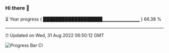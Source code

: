 ### Hi there 👋

⏳ Year progress { ███████████████████▁▁▁▁▁▁▁▁▁▁▁ } 66.38 %

---

⏰ Updated on Wed, 31 Aug 2022 06:50:12 GMT

![Progress Bar CI](https://github.com/Shyam-Makwana/GitHub-Actions-Demo/workflows/Progress%20Bar%20CI/badge.svg)
